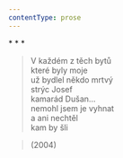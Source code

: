 ```yaml
---
contentType: prose
---
```


\* \* \*

> V každém z těch bytů  
> které byly moje  
> už bydlel někdo mrtvý  
> strýc Josef  
> kamarád Dušan…  
> nemohl jsem je vyhnat  
> a ani nechtěl  
> kam by šli

> (2004)
